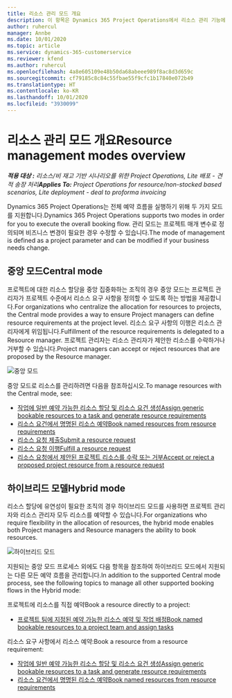 ```yaml
---
title: 리소스 관리 모드 개요
description: 이 항목은 Dynamics 365 Project Operations에서 리소스 관리 기능에 대한 정보를 제공합니다.
author: ruhercul
manager: Annbe
ms.date: 10/01/2020
ms.topic: article
ms.service: dynamics-365-customerservice
ms.reviewer: kfend
ms.author: ruhercul
ms.openlocfilehash: 4a8e605109e48b50da68abeee989f8ac8d3d659c
ms.sourcegitcommit: cf79185c8c84c55fbae55f9cfc1b17840e072b49
ms.translationtype: HT
ms.contentlocale: ko-KR
ms.lasthandoff: 10/01/2020
ms.locfileid: "3930099"
---
```

# <a name="resource-management-modes-overview"></a><span data-ttu-id="6bc92-103">리소스 관리 모드 개요</span><span class="sxs-lookup"><span data-stu-id="6bc92-103">Resource management modes overview</span></span>

<span data-ttu-id="6bc92-104">_**적용 대상 :** 리소스/비 재고 기반 시나리오를 위한 Project Operations, Lite 배포 - 견적 송장 처리_</span><span class="sxs-lookup"><span data-stu-id="6bc92-104">_**Applies To:** Project Operations for resource/non-stocked based scenarios, Lite deployment - deal to proforma invoicing_</span></span>


<span data-ttu-id="6bc92-105">Dynamics 365 Project Operations는 전체 예약 흐름을 실행하기 위해 두 가지 모드를 지원합니다.</span><span class="sxs-lookup"><span data-stu-id="6bc92-105">Dynamics 365 Project Operations supports two modes in order for you to execute the overall booking flow.</span></span> <span data-ttu-id="6bc92-106">관리 모드는 프로젝트 매개 변수로 정의되며 비즈니스 변경이 필요한 경우 수정할 수 있습니다.</span><span class="sxs-lookup"><span data-stu-id="6bc92-106">The mode of management is defined as a project parameter and can be modified if your business needs change.</span></span>    

## <a name="central-mode"></a><span data-ttu-id="6bc92-107">중앙 모드</span><span class="sxs-lookup"><span data-stu-id="6bc92-107">Central mode</span></span>
<span data-ttu-id="6bc92-108">프로젝트에 대한 리소스 할당을 중앙 집중화하는 조직의 경우 중앙 모드는 프로젝트 관리자가 프로젝트 수준에서 리소스 요구 사항을 정의할 수 있도록 하는 방법을 제공합니다.</span><span class="sxs-lookup"><span data-stu-id="6bc92-108">For organizations who centralize the allocation for resources to projects, the Central mode provides a way to ensure Project managers can define resource requirements at the project level.</span></span> <span data-ttu-id="6bc92-109">리소스 요구 사항의 이행은 리소스 관리자에게 위임됩니다.</span><span class="sxs-lookup"><span data-stu-id="6bc92-109">Fulfillment of the resource requirements is delegated to a Resource manager.</span></span> <span data-ttu-id="6bc92-110">프로젝트 관리자는 리소스 관리자가 제안한 리소스를 수락하거나 거부할 수 있습니다.</span><span class="sxs-lookup"><span data-stu-id="6bc92-110">Project managers can accept or reject resources that are proposed by the Resource manager.</span></span>

![중앙 모드](./media/resource-management-central.png)

<span data-ttu-id="6bc92-112">중앙 모드로 리소스를 관리하려면 다음을 참조하십시오.</span><span class="sxs-lookup"><span data-stu-id="6bc92-112">To manage resources with the Central mode, see:</span></span>

- [<span data-ttu-id="6bc92-113">작업에 일반 예약 가능한 리소스 할당 및 리소스 요건 생성</span><span class="sxs-lookup"><span data-stu-id="6bc92-113">Assign generic bookable resources to a task and generate resource requirements</span></span>](https://docs.microsoft.com/dynamics365/project-service/assign-generic-bookable-resource)
- [<span data-ttu-id="6bc92-114">리소스 요건에서 명명된 리소스 예약</span><span class="sxs-lookup"><span data-stu-id="6bc92-114">Book named resources from resource requirements</span></span>](https://docs.microsoft.com/dynamics365/project-service/book-named-resource)
- [<span data-ttu-id="6bc92-115">리소스 요청 제출</span><span class="sxs-lookup"><span data-stu-id="6bc92-115">Submit a resource request</span></span>](https://docs.microsoft.com/dynamics365/project-service/submit-resource-request)
- [<span data-ttu-id="6bc92-116">리소스 요청 이행</span><span class="sxs-lookup"><span data-stu-id="6bc92-116">Fulfill a resource request</span></span>](https://docs.microsoft.com/dynamics365/project-service/resource-management-fulfill-requests)
- [<span data-ttu-id="6bc92-117">리소스 요청에서 제안된 프로젝트 리소스를 수락 또는 거부</span><span class="sxs-lookup"><span data-stu-id="6bc92-117">Accept or reject a proposed project resource from a resource request</span></span>](https://docs.microsoft.com/dynamics365/project-service/accept-reject-proposed-resource)

## <a name="hybrid-mode"></a><span data-ttu-id="6bc92-118">하이브리드 모델</span><span class="sxs-lookup"><span data-stu-id="6bc92-118">Hybrid mode</span></span>
<span data-ttu-id="6bc92-119">리소스 할당에 유연성이 필요한 조직의 경우 하이브리드 모드를 사용하면 프로젝트 관리자와 리소스 관리자 모두 리소스를 예약할 수 있습니다.</span><span class="sxs-lookup"><span data-stu-id="6bc92-119">For organizations who require flexibility in the allocation of resources, the hybrid mode enables both Project managers and Resource managers the ability to book resources.</span></span>

![하이브리드 모드](./media/resource-management-hybrid.png)

<span data-ttu-id="6bc92-121">지원되는 중앙 모드 프로세스 외에도 다음 항목을 참조하여 하이브리드 모드에서 지원되는 다른 모든 예약 흐름을 관리합니다.</span><span class="sxs-lookup"><span data-stu-id="6bc92-121">In addition to the supported Central mode process, see the following topics to manage all other supported booking flows in the Hybrid mode:</span></span>

<span data-ttu-id="6bc92-122">프로젝트에 리소스를 직접 예약</span><span class="sxs-lookup"><span data-stu-id="6bc92-122">Book a resource directly to a project:</span></span>
- [<span data-ttu-id="6bc92-123">프로젝트 팀에 지정된 예약 가능한 리소스 예약 및 작업 배정</span><span class="sxs-lookup"><span data-stu-id="6bc92-123">Book named bookable resources to a project team and assign tasks</span></span>](https://docs.microsoft.com/dynamics365/project-service/assign-named-bookable-resource)

<span data-ttu-id="6bc92-124">리소스 요구 사항에서 리소스 예약:</span><span class="sxs-lookup"><span data-stu-id="6bc92-124">Book a resource from a resource requirement:</span></span>
- [<span data-ttu-id="6bc92-125">작업에 일반 예약 가능한 리소스 할당 및 리소스 요건 생성</span><span class="sxs-lookup"><span data-stu-id="6bc92-125">Assign generic bookable resources to a task and generate resource requirements</span></span>](https://docs.microsoft.com/dynamics365/project-service/assign-generic-bookable-resource)
- [<span data-ttu-id="6bc92-126">리소스 요건에서 명명된 리소스 예약</span><span class="sxs-lookup"><span data-stu-id="6bc92-126">Book named resources from resource requirements</span></span>](https://docs.microsoft.com/dynamics365/project-service/book-named-resource)
